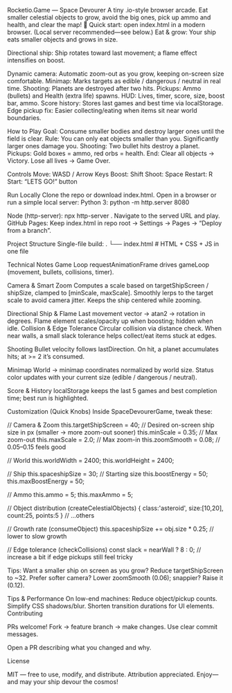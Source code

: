 Rocketio.Game — Space Devourer
A tiny .io-style browser arcade. Eat smaller celestial objects to grow, avoid the big ones, pick up ammo and health, and clear the map! 🚀
Quick start: open index.html in a modern browser. (Local server recommended—see below.)
Eat & grow: Your ship eats smaller objects and grows in size.

Directional ship: Ship rotates toward last movement; a flame effect intensifies on boost.

Dynamic camera: Automatic zoom-out as you grow, keeping on-screen size comfortable.
Minimap: Marks targets as edible / dangerous / neutral in real time.
Shooting: Planets are destroyed after two hits.
Pickups: Ammo (bullets) and Health (extra life) spawns.
HUD: Lives, timer, score, size, boost bar, ammo.
Score history: Stores last games and best time via localStorage.
Edge pickup fix: Easier collecting/eating when items sit near world boundaries.

How to Play
Goal: Consume smaller bodies and destroy larger ones until the field is clear.
Rule: You can only eat objects smaller than you. Significantly larger ones damage you.
Shooting: Two bullet hits destroy a planet.
Pickups: Gold boxes = ammo, red orbs = health.
End: Clear all objects → Victory. Lose all lives → Game Over.

Controls
Move: WASD / Arrow Keys
Boost: Shift
Shoot: Space
Restart: R
Start: “LETS GO!” button

Run Locally
Clone the repo or download index.html.
Open in a browser or run a simple local server:
Python 3: python -m http.server 8080

Node (http-server): npx http-server .
Navigate to the served URL and play.
GitHub Pages: Keep index.html in repo root → Settings → Pages → “Deploy from a branch”.

Project Structure
Single-file build:
.
└── index.html   # HTML + CSS + JS in one file

Technical Notes
Game Loop
requestAnimationFrame drives gameLoop (movement, bullets, collisions, timer).

Camera & Smart Zoom
Computes a scale based on targetShipScreen / shipSize, clamped to [minScale, maxScale].
Smoothly lerps to the target scale to avoid camera jitter.
Keeps the ship centered while zooming.

Directional Ship & Flame
Last movement vector → atan2 → rotation in degrees.
Flame element scales/opacity up when boosting; hidden when idle.
Collision & Edge Tolerance
Circular collision via distance check.
When near walls, a small slack tolerance helps collect/eat items stuck at edges.

Shooting
Bullet velocity follows lastDirection.
On hit, a planet accumulates hits; at >= 2 it’s consumed.

Minimap
World → minimap coordinates normalized by world size.
Status color updates with your current size (edible / dangerous / neutral).

Score & History
localStorage keeps the last 5 games and best completion time; best run is highlighted.

Customization (Quick Knobs)
Inside SpaceDevourerGame, tweak these:

// Camera & Zoom
this.targetShipScreen = 40;   // Desired on-screen ship size in px (smaller → more zoom-out sooner)
this.minScale = 0.35;         // Max zoom-out
this.maxScale = 2.0;          // Max zoom-in
this.zoomSmooth = 0.08;       // 0.05–0.15 feels good

// World
this.worldWidth = 2400;
this.worldHeight = 2400;

// Ship
this.spaceshipSize = 30;      // Starting size
this.boostEnergy = 50;
this.maxBoostEnergy = 50;

// Ammo
this.ammo = 5;
this.maxAmmo = 5;

// Object distribution (createCelestialObjects)
{ class:'asteroid', size:[10,20], count:25, points:5 }
// ...others

// Growth rate (consumeObject)
this.spaceshipSize += obj.size * 0.25; // lower to slow growth

// Edge tolerance (checkCollisions)
const slack = nearWall ? 8 : 0; // increase a bit if edge pickups still feel tricky


Tips:
Want a smaller ship on screen as you grow? Reduce targetShipScreen to ~32.
Prefer softer camera? Lower zoomSmooth (0.06); snappier? Raise it (0.12).

Tips & Performance
On low-end machines:
Reduce object/pickup counts.
Simplify CSS shadows/blur.
Shorten transition durations for UI elements.
Contributing

PRs welcome!
Fork → feature branch → make changes.
Use clear commit messages.

Open a PR describing what you changed and why.

License

MIT — free to use, modify, and distribute. Attribution appreciated. 
Enjoy—and may your ship devour the cosmos! 
